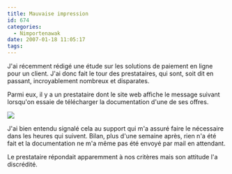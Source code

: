 ```yaml
---
title: Mauvaise impression
id: 674
categories:
  - Nimportenawak
date: 2007-01-18 11:05:17
tags:
---
```


J'ai récemment rédigé une étude sur les solutions de paiement en ligne pour un client. J'ai donc fait le tour des prestataires, qui sont, soit dit en passant, incroyablement nombreux et disparates.

Parmi eux, il y a un prestataire dont le site web affiche le message suivant lorsqu'on essaie de télécharger la documentation d'une de ses offres.

![](/images/cyberbit.jpg)

J'ai bien entendu signalé cela au support qui m'a assuré faire le nécessaire dans les heures qui suivent. Bilan, plus d'une semaine après, rien n'a été fait et la documentation ne m'a même pas été envoyé par mail en attendant.

Le prestataire répondait apparemment à nos critères mais son attitude l'a discrédité.